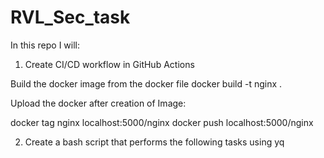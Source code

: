 # RVL_Sec_task

In this repo I will:

1) Create CI/CD workflow in GitHub Actions

Build the docker image from the docker file
docker build -t nginx .

Upload the docker after creation of Image:

docker tag nginx localhost:5000/nginx
docker push localhost:5000/nginx


2) Create a bash script that performs the following tasks using yq
